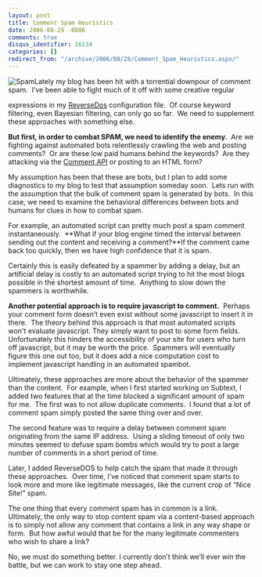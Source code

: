 ```yaml
---
layout: post
title: Comment Spam Heuristics
date: 2006-08-29 -0800
comments: true
disqus_identifier: 16134
categories: []
redirect_from: "/archive/2006/08/28/Comment_Spam_Heuristics.aspx/"
---
```


![Spam](http://haacked.com/images/spam.jpg)Lately my blog has been hit
with a torrential downpour of comment spam.  I’ve been able to fight
much of it off with some creative regular

expressions in my [ReverseDos](http://www.angrypets.com/tools/rdos/)
configuration file.  Of course keyword filtering, even Bayesian
filtering, can only go so far.  We need to supplement these approaches
with something else.

**But first, in order to combat SPAM, we need to identify the enemy.** 
Are we fighting against automated bots relentlessly crawling the web and
posting comments?  Or are these low paid humans behind the keywords? 
Are they attacking via the [Comment
API](http://wellformedweb.org/story/9 "The Comment API") or posting to
an HTML form?

My assumption has been that these are bots, but I plan to add some
diagnostics to my blog to test that assumption someday soon.  Lets run
with the assumption that the bulk of comment spam is generated by bots. 
In this case, we need to examine the behavioral differences between bots
and humans for clues in how to combat spam.

For example, an automated script can pretty much post a spam comment
instantaneously.  **What if your blog engine timed the interval between
sending out the content and receiving a comment?**If the comment came
back too quickly, then we have high confidence that it is spam.

Certainly this is easily defeated by a spammer by adding a delay, but an
artificial delay is costly to an automated script trying to hit the most
blogs possible in the shortest amount of time.  Anything to slow down
the spammers is worthwhile.

**Another potential approach is to require javascript to comment.** 
Perhaps your comment form doesn’t even exist without some javascript to
insert it in there.  The theory behind this approach is that most
automated scripts won't evaluate javascript. They simply want to post to
some form fields.  Unfortunately this hinders the accessibility of your
site for users who turn off javascript, but it may be worth the price. 
Spammers will eventually figure this one out too, but it does add a nice
computation cost to implement javascript handling in an automated
spambot.

Ultimately, these approaches are more about the behavior of the spammer
than the content.  For example, when I first started working on Subtext,
I added two features that at the time blocked a significant amount of
spam for me.  The first was to not allow duplicate comments.  I found
that a lot of comment spam simply posted the same thing over and over.

The second feature was to require a delay between comment spam
originating from the same IP address.  Using a sliding timeout of only
two minutes seemed to defuse spam bombs which would try to post a large
number of comments in a short period of time.

Later, I added ReverseDOS to help catch the spam that made it through
these approaches.  Over time, I've noticed that comment spam starts to
look more and more like legitimate messages, like the current crop of
“Nice Site!” spam. 

The one thing that every comment spam has in common is a link. 
Ultimately, the only way to stop content spam via a content-based
approach is to simply not allow any comment that contains a link in any
way shape or form.  But how awful would that be for the many legitimate
commenters who wish to share a link?

No, we must do something better. I currently don’t think we’ll ever
*win* the battle, but we can work to stay one step ahead.

